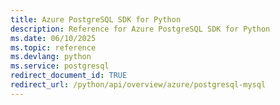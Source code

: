 ```yaml
---
title: Azure PostgreSQL SDK for Python
description: Reference for Azure PostgreSQL SDK for Python
ms.date: 06/10/2025
ms.topic: reference
ms.devlang: python
ms.service: postgresql
redirect_document_id: TRUE
redirect_url: /python/api/overview/azure/postgresql-mysql
---
```

